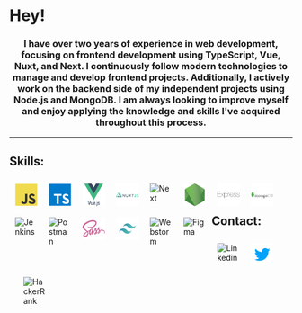 # Hey!

<h3 align="center">
  I have over two years of experience in web development, focusing on frontend development using TypeScript, Vue, Nuxt, and Next. I continuously follow modern technologies to manage and develop frontend projects. Additionally, I actively work on the backend side of my independent projects using Node.js and MongoDB. I am always looking to improve myself and enjoy applying the knowledge and skills I've acquired throughout this process.
</h3>

---

## Skills:

<img align="left" alt="JavaScript" width="40px" style="margin:10px;" src="https://raw.githubusercontent.com/devicons/devicon/master/icons/javascript/javascript-original.svg" />

<img align="left" alt="TypeScript" width="40px" style="margin:10px;" src="https://raw.githubusercontent.com/devicons/devicon/master/icons/typescript/typescript-original.svg" />

<img align="left" alt="Vue" width="40px" style="margin:10px;" src="https://raw.githubusercontent.com/devicons/devicon/master/icons/vuejs/vuejs-original-wordmark.svg" />

<img align="left" alt="Nuxt" width="40px" style="margin:10px;" src="https://raw.githubusercontent.com/devicons/devicon/master/icons/nuxtjs/nuxtjs-original-wordmark.svg" />

<img align="left" alt="Next" width="40px" style="margin:10px;" src="https://cdn.worldvectorlogo.com/logos/next-js.svg" />

<img align="left" alt="Node.js" width="40px" style="margin:10px;" src="https://raw.githubusercontent.com/github/explore/80688e429a7d4ef2fca1e82350fe8e3517d3494d/topics/nodejs/nodejs.png" />

<img align="left" alt="Express" width="40px" style="margin:10px;" src="https://raw.githubusercontent.com/github/explore/80688e429a7d4ef2fca1e82350fe8e3517d3494d/topics/express/express.png" />

<img align="left" alt="Mongodb" width="40px" style="margin:10px;" src="https://raw.githubusercontent.com/github/explore/80688e429a7d4ef2fca1e82350fe8e3517d3494d/topics/mongodb/mongodb.png" />

<img align="left" alt="Jenkins" width="40px" style="margin:10px;" src="https://www.vectorlogo.zone/logos/jenkins/jenkins-icon.svg" />

<img align="left" alt="Postman" width="40px" style="margin:10px;" src="https://www.vectorlogo.zone/logos/getpostman/getpostman-icon.svg" />

<img align="left" alt="Sass" width="40px" style="margin:10px;" src="https://raw.githubusercontent.com/github/explore/80688e429a7d4ef2fca1e82350fe8e3517d3494d/topics/sass/sass.png" />

<img align="left" alt="Tailwind" width="40px" style="margin:10px;" src="https://raw.githubusercontent.com/github/explore/80688e429a7d4ef2fca1e82350fe8e3517d3494d/topics/tailwind/tailwind.png" />

<img align="left" alt="Webstorm" width="40px" style="margin:10px;" src="https://resources.jetbrains.com/storage/products/company/brand/logos/WebStorm_icon.svg" />

<img align="left" alt="Figma" width="40px" style="margin:10px;" src="https://www.vectorlogo.zone/logos/figma/figma-icon.svg" />

<br><br>

## Contact:

[<img align="left" alt="Linkedin" width="40px" style="margin:10px;" src="https://raw.githubusercontent.com/dheereshagrwal/colored-icons/cf846a2550be6e669b14945f266c52ce941c98b0/public/icons/linkedin/linkedin.svg" />](https://www.linkedin.com/in/omrgms "My Linkedin")

[<img align="left" alt="Twitter" width="40px" style="margin:10px;" src="https://raw.githubusercontent.com/github/explore/80688e429a7d4ef2fca1e82350fe8e3517d3494d/topics/twitter/twitter.png" />](https://twitter.com/omrrgms "Twitter")

[<img align="left" alt="HackerRank" width="40px" style="margin-top:10px;margin-left:25px;" src="https://raw.githubusercontent.com/rahuldkjain/github-profile-readme-generator/master/src/images/icons/Social/hackerrank.svg" />](https://www.hackerrank.com/profile/omrgms "HackerRank")
